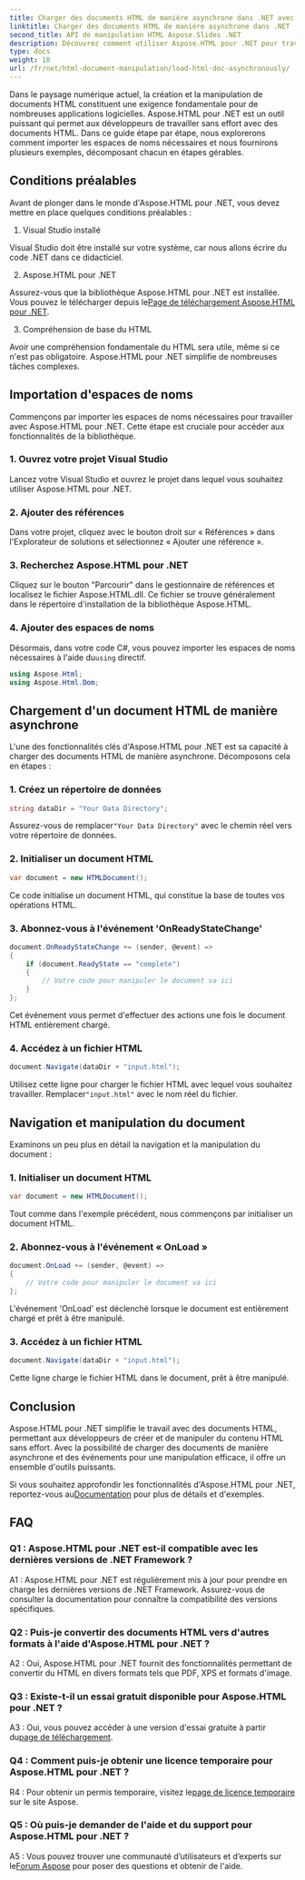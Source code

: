 ```yaml
---
title: Charger des documents HTML de manière asynchrone dans .NET avec Aspose.HTML
linktitle: Charger des documents HTML de manière asynchrone dans .NET
second_title: API de manipulation HTML Aspose.Slides .NET
description: Découvrez comment utiliser Aspose.HTML pour .NET pour travailler avec des documents HTML. Guide étape par étape avec des exemples et une FAQ pour les développeurs.
type: docs
weight: 10
url: /fr/net/html-document-manipulation/load-html-doc-asynchronously/
---
```


Dans le paysage numérique actuel, la création et la manipulation de documents HTML constituent une exigence fondamentale pour de nombreuses applications logicielles. Aspose.HTML pour .NET est un outil puissant qui permet aux développeurs de travailler sans effort avec des documents HTML. Dans ce guide étape par étape, nous explorerons comment importer les espaces de noms nécessaires et nous fournirons plusieurs exemples, décomposant chacun en étapes gérables.

## Conditions préalables

Avant de plonger dans le monde d'Aspose.HTML pour .NET, vous devez mettre en place quelques conditions préalables :

1. Visual Studio installé

Visual Studio doit être installé sur votre système, car nous allons écrire du code .NET dans ce didacticiel.

2. Aspose.HTML pour .NET

 Assurez-vous que la bibliothèque Aspose.HTML pour .NET est installée. Vous pouvez le télécharger depuis le[Page de téléchargement Aspose.HTML pour .NET](https://releases.aspose.com/html/net/).

3. Compréhension de base du HTML

Avoir une compréhension fondamentale du HTML sera utile, même si ce n'est pas obligatoire. Aspose.HTML pour .NET simplifie de nombreuses tâches complexes.

## Importation d'espaces de noms

Commençons par importer les espaces de noms nécessaires pour travailler avec Aspose.HTML pour .NET. Cette étape est cruciale pour accéder aux fonctionnalités de la bibliothèque.

### 1. Ouvrez votre projet Visual Studio

Lancez votre Visual Studio et ouvrez le projet dans lequel vous souhaitez utiliser Aspose.HTML pour .NET.

### 2. Ajouter des références

Dans votre projet, cliquez avec le bouton droit sur « Références » dans l'Explorateur de solutions et sélectionnez « Ajouter une référence ».

### 3. Recherchez Aspose.HTML pour .NET

Cliquez sur le bouton "Parcourir" dans le gestionnaire de références et localisez le fichier Aspose.HTML.dll. Ce fichier se trouve généralement dans le répertoire d'installation de la bibliothèque Aspose.HTML.

### 4. Ajouter des espaces de noms

 Désormais, dans votre code C#, vous pouvez importer les espaces de noms nécessaires à l'aide du`using` directif.

```csharp
using Aspose.Html;
using Aspose.Html.Dom;
```

## Chargement d'un document HTML de manière asynchrone

L'une des fonctionnalités clés d'Aspose.HTML pour .NET est sa capacité à charger des documents HTML de manière asynchrone. Décomposons cela en étapes :

### 1. Créez un répertoire de données

```csharp
string dataDir = "Your Data Directory";
```

 Assurez-vous de remplacer`"Your Data Directory"` avec le chemin réel vers votre répertoire de données.

### 2. Initialiser un document HTML

```csharp
var document = new HTMLDocument();
```

Ce code initialise un document HTML, qui constitue la base de toutes vos opérations HTML.

### 3. Abonnez-vous à l'événement 'OnReadyStateChange'

```csharp
document.OnReadyStateChange += (sender, @event) =>
{
    if (document.ReadyState == "complete")
    {
        // Votre code pour manipuler le document va ici
    }
};
```

Cet événement vous permet d'effectuer des actions une fois le document HTML entièrement chargé.

### 4. Accédez à un fichier HTML

```csharp
document.Navigate(dataDir + "input.html");
```

 Utilisez cette ligne pour charger le fichier HTML avec lequel vous souhaitez travailler. Remplacer`"input.html"` avec le nom réel du fichier.

## Navigation et manipulation du document

Examinons un peu plus en détail la navigation et la manipulation du document :

### 1. Initialiser un document HTML

```csharp
var document = new HTMLDocument();
```

Tout comme dans l'exemple précédent, nous commençons par initialiser un document HTML.

### 2. Abonnez-vous à l'événement « OnLoad »

```csharp
document.OnLoad += (sender, @event) =>
{
    // Votre code pour manipuler le document va ici
};
```

L'événement 'OnLoad' est déclenché lorsque le document est entièrement chargé et prêt à être manipulé.

### 3. Accédez à un fichier HTML

```csharp
document.Navigate(dataDir + "input.html");
```

Cette ligne charge le fichier HTML dans le document, prêt à être manipulé.

## Conclusion

Aspose.HTML pour .NET simplifie le travail avec des documents HTML, permettant aux développeurs de créer et de manipuler du contenu HTML sans effort. Avec la possibilité de charger des documents de manière asynchrone et des événements pour une manipulation efficace, il offre un ensemble d'outils puissants.

 Si vous souhaitez approfondir les fonctionnalités d'Aspose.HTML pour .NET, reportez-vous au[Documentation](https://reference.aspose.com/html/net/) pour plus de détails et d'exemples.

## FAQ

### Q1 : Aspose.HTML pour .NET est-il compatible avec les dernières versions de .NET Framework ?

A1 : Aspose.HTML pour .NET est régulièrement mis à jour pour prendre en charge les dernières versions de .NET Framework. Assurez-vous de consulter la documentation pour connaître la compatibilité des versions spécifiques.

### Q2 : Puis-je convertir des documents HTML vers d'autres formats à l'aide d'Aspose.HTML pour .NET ?

A2 : Oui, Aspose.HTML pour .NET fournit des fonctionnalités permettant de convertir du HTML en divers formats tels que PDF, XPS et formats d'image.

### Q3 : Existe-t-il un essai gratuit disponible pour Aspose.HTML pour .NET ?

 A3 : Oui, vous pouvez accéder à une version d'essai gratuite à partir du[page de téléchargement](https://releases.aspose.com/).

### Q4 : Comment puis-je obtenir une licence temporaire pour Aspose.HTML pour .NET ?

 R4 : Pour obtenir un permis temporaire, visitez le[page de licence temporaire](https://purchase.aspose.com/temporary-license/) sur le site Aspose.

### Q5 : Où puis-je demander de l'aide et du support pour Aspose.HTML pour .NET ?

 A5 : Vous pouvez trouver une communauté d’utilisateurs et d’experts sur le[Forum Aspose](https://forum.aspose.com/) pour poser des questions et obtenir de l'aide.